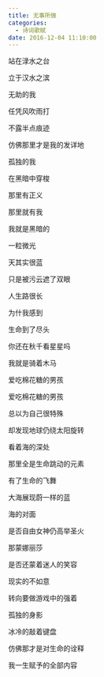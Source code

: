 ```yaml
---
title: 无事所做
categories:
  - 诗词歌赋
date: 2016-12-04 11:10:00 
---
```


站在渌水之台

立于汉水之滨

无助的我

任凭风吹雨打

不露半点痕迹

仿佛那里才是我的发详地

孤独的我

在黑暗中穿梭

那里有正义

那里就有我

我就是黑暗的

一粒微光

天其实很蓝

只是被污云遮了双眼

人生路很长

为什我感到

生命到了尽头

你还在秋千看星星吗

我就是骑着木马

爱吃棉花糖的男孩

爱吃棉花糖的男孩

总以为自己很特殊

却发现地球仍绕太阳旋转

看着海的深处

那里全是生命跳动的元素

有了生命的飞舞

大海展现蔚一样的蓝

海的对面

是否自由女神仍高举圣火

那蒙娜丽莎

是否还蒙着迷人的笑容

现实的不如意

转向要做游戏中的强着

孤独的身影

冰冷的敲着键盘

仿佛那才是对生命的诠释

我一生赋予的全部内容
